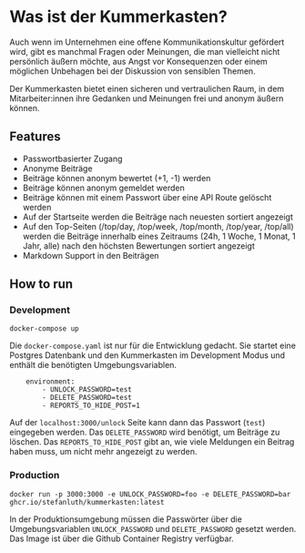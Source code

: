 # Was ist der Kummerkasten?

Auch wenn im Unternehmen eine offene Kommunikationskultur gefördert wird, gibt es manchmal Fragen oder Meinungen,
die man vielleicht nicht persönlich äußern möchte,
aus Angst vor Konsequenzen oder einem möglichen Unbehagen bei der Diskussion von sensiblen Themen.

Der Kummerkasten bietet einen sicheren und vertraulichen Raum,
in dem Mitarbeiter:innen ihre Gedanken und Meinungen frei und anonym äußern können.

## Features

- Passwortbasierter Zugang
- Anonyme Beiträge
- Beiträge können anonym bewertet (+1, -1) werden
- Beiträge können anonym gemeldet werden
- Beiträge können mit einem Passwort über eine API Route gelöscht werden
- Auf der Startseite werden die Beiträge nach neuesten sortiert angezeigt
- Auf den Top-Seiten (/top/day, /top/week, /top/month, /top/year, /top/all) werden die Beiträge innerhalb eines
Zeitraums (24h, 1 Woche, 1 Monat, 1 Jahr, alle) nach den höchsten Bewertungen sortiert angezeigt
- Markdown Support in den Beiträgen

## How to run

### Development

```shell
docker-compose up
```

Die `docker-compose.yaml` ist nur für die Entwicklung gedacht. Sie startet eine Postgres Datenbank und den Kummerkasten
im Development Modus und enthält die benötigten Umgebungsvariablen.

```text
    environment:
        - UNLOCK_PASSWORD=test
        - DELETE_PASSWORD=test
        - REPORTS_TO_HIDE_POST=1
```

Auf der `localhost:3000/unlock` Seite kann dann das Passwort (`test`) eingegeben werden. Das `DELETE_PASSWORD` wird
benötigt, um Beiträge zu löschen. Das `REPORTS_TO_HIDE_POST` gibt an, wie viele Meldungen ein Beitrag haben muss, um
nicht mehr angezeigt zu werden.

### Production

```shell
docker run -p 3000:3000 -e UNLOCK_PASSWORD=foo -e DELETE_PASSWORD=bar ghcr.io/stefanluth/kummerkasten:latest
```

In der Produktionsumgebung müssen die Passwörter über die Umgebungsvariablen `UNLOCK_PASSWORD` und `DELETE_PASSWORD`
gesetzt werden. Das Image ist über die Github Container Registry verfügbar.
